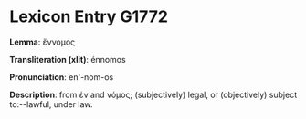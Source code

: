 # Lexicon Entry G1772

**Lemma**: ἔννομος

**Transliteration (xlit)**: énnomos

**Pronunciation**: en'-nom-os

**Description**:
from ἐν and νόμος; (subjectively) legal, or (objectively) subject to:--lawful, under law.
